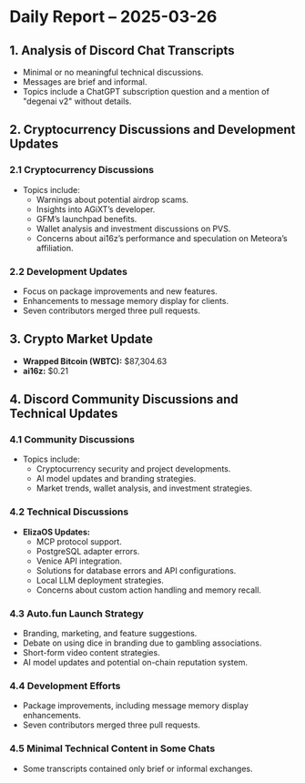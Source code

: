 # Daily Report – 2025-03-26

## 1. Analysis of Discord Chat Transcripts
- Minimal or no meaningful technical discussions.
- Messages are brief and informal.
- Topics include a ChatGPT subscription question and a mention of "degenai v2" without details.

## 2. Cryptocurrency Discussions and Development Updates

### 2.1 Cryptocurrency Discussions
- Topics include:
  - Warnings about potential airdrop scams.
  - Insights into AGiXT’s developer.
  - GFM’s launchpad benefits.
  - Wallet analysis and investment discussions on PVS.
  - Concerns about ai16z’s performance and speculation on Meteora’s affiliation.

### 2.2 Development Updates
- Focus on package improvements and new features.
- Enhancements to message memory display for clients.
- Seven contributors merged three pull requests.

## 3. Crypto Market Update
- **Wrapped Bitcoin (WBTC):** $87,304.63  
- **ai16z:** $0.21  

## 4. Discord Community Discussions and Technical Updates

### 4.1 Community Discussions
- Topics include:
  - Cryptocurrency security and project developments.
  - AI model updates and branding strategies.
  - Market trends, wallet analysis, and investment strategies.

### 4.2 Technical Discussions
- **ElizaOS Updates:**
  - MCP protocol support.
  - PostgreSQL adapter errors.
  - Venice API integration.
  - Solutions for database errors and API configurations.
  - Local LLM deployment strategies.
  - Concerns about custom action handling and memory recall.

### 4.3 Auto.fun Launch Strategy
- Branding, marketing, and feature suggestions.
- Debate on using dice in branding due to gambling associations.
- Short-form video content strategies.
- AI model updates and potential on-chain reputation system.

### 4.4 Development Efforts
- Package improvements, including message memory display enhancements.
- Seven contributors merged three pull requests.

### 4.5 Minimal Technical Content in Some Chats
- Some transcripts contained only brief or informal exchanges.
